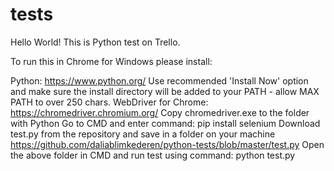 # tests
Hello World! This is Python test on Trello.

To run this in Chrome for Windows please install:

Python: https://www.python.org/ Use recommended 'Install Now' option and make sure the install directory will be added to your PATH - allow MAX PATH to over 250 chars.
WebDriver for Chrome: https://chromedriver.chromium.org/
Copy chromedriver.exe to the folder with Python
Go to CMD and enter command: pip install selenium
Download test.py from the repository and save in a folder on your machine https://github.com/daliablimkederen/python-tests/blob/master/test.py
Open the above folder in CMD and run test using command: python test.py
